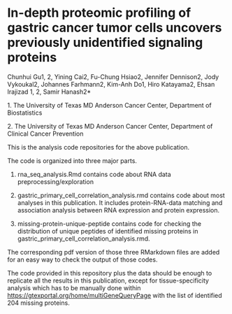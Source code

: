 # **In-depth proteomic profiling of gastric cancer tumor cells uncovers previously unidentified signaling proteins**

Chunhui Gu1, 2, Yining Cai2, Fu-Chung Hsiao2, Jennifer Dennison2, Jody Vykoukal2, Johannes Farhmann2, Kim-Anh Do1, Hiro Katayama2, Ehsan Irajizad 1, 2, Samir Hanash2\*

1\. The University of Texas MD Anderson Cancer Center, Department of Biostatistics

2\. The University of Texas MD Anderson Cancer Center, Department of Clinical Cancer Prevention

This is the analysis code repositories for the above publication.

The code is organized into three major parts.

1.  rna_seq_analysis.Rmd contains code about RNA data preprocessing/exploration

2.   gastric_primary_cell_correlation_analysis.rmd contains code about most analyses in this publication. It includes protein-RNA-data matching and association analysis between RNA expression and protein expression.

3.  missing-protein-unique-peptide contains code for checking the distribution of unique peptides of identified missing proteins in gastric_primary_cell_correlation_analysis.rmd.

The corresponding pdf version of those three RMarkdown files are added for an easy way to check the output of those codes.

The code provided in this repository plus the data should be enough to replicate all the results in this publication, except for tissue-specificity analysis which has to be manually done within <https://gtexportal.org/home/multiGeneQueryPage> with the list of identified 204 missing proteins.
